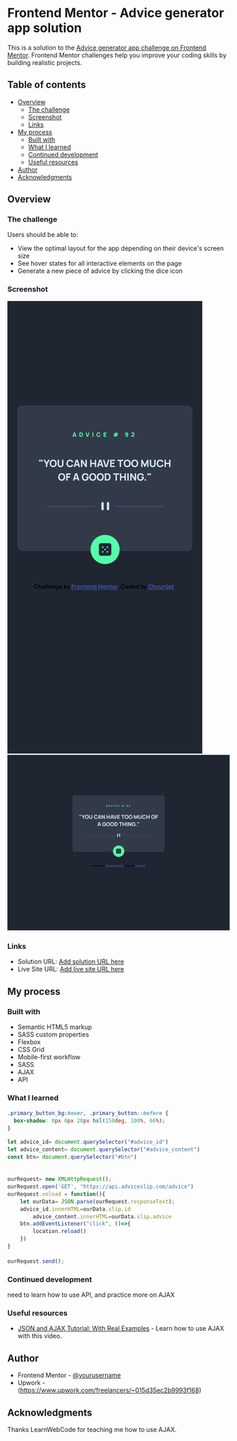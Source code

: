 # Frontend Mentor - Advice generator app solution

This is a solution to the [Advice generator app challenge on Frontend Mentor](https://www.frontendmentor.io/challenges/advice-generator-app-QdUG-13db). Frontend Mentor challenges help you improve your coding skills by building realistic projects.

## Table of contents

- [Overview](#overview)
  - [The challenge](#the-challenge)
  - [Screenshot](#screenshot)
  - [Links](#links)
- [My process](#my-process)
  - [Built with](#built-with)
  - [What I learned](#what-i-learned)
  - [Continued development](#continued-development)
  - [Useful resources](#useful-resources)
- [Author](#author)
- [Acknowledgments](#acknowledgments)


## Overview

### The challenge

Users should be able to:

- View the optimal layout for the app depending on their device's screen size
- See hover states for all interactive elements on the page
- Generate a new piece of advice by clicking the dice icon

### Screenshot

![MOBILE_VIEW](Advice_generator_app_mobile_view.png)
![DESKTOP_VIEW](Advice_generator_app_desktop_view.png)


### Links

- Solution URL: [Add solution URL here](https://your-solution-url.com)
- Live Site URL: [Add live site URL here](https://your-live-site-url.com)

## My process

### Built with

- Semantic HTML5 markup
- SASS custom properties
- Flexbox
- CSS Grid
- Mobile-first workflow
- SASS
- AJAX
- API

### What I learned


```css (how to make it has glowing effect when hover on it)
.primary_button_bg:hover, .primary_button::before {
  box-shadow: 0px 0px 20px hsl(150deg, 100%, 66%);
}
```
```js (use API with AJAX)
let advice_id= document.querySelector("#advice_id")
let advice_content= document.querySelector("#advice_content")
const btn= document.querySelector("#btn")


ourRequest= new XMLHttpRequest();
ourRequest.open('GET', "https://api.adviceslip.com/advice")
ourRequest.onload = function(){
    let ourData= JSON.parse(ourRequest.responseText);
    advice_id.innerHTML=ourData.slip.id
        advice_content.innerHTML=ourData.slip.advice
    btn.addEventListener("click", ()=>{
        location.reload()
    })
}

ourRequest.send();
```

### Continued development

need to learn how to use API, and practice more on AJAX

### Useful resources

- [JSON and AJAX Tutorial: With Real Examples](https://www.youtube.com/watch?v=rJesac0_Ftw) - Learn how to use AJAX with this video.


## Author

- Frontend Mentor - [@yourusername](https://www.frontendmentor.io/profile/Jetyun)
- Upwork - (https://www.upwork.com/freelancers/~015d35ec2b9993f168)

## Acknowledgments

Thanks LearnWebCode for teaching me how to use AJAX.
